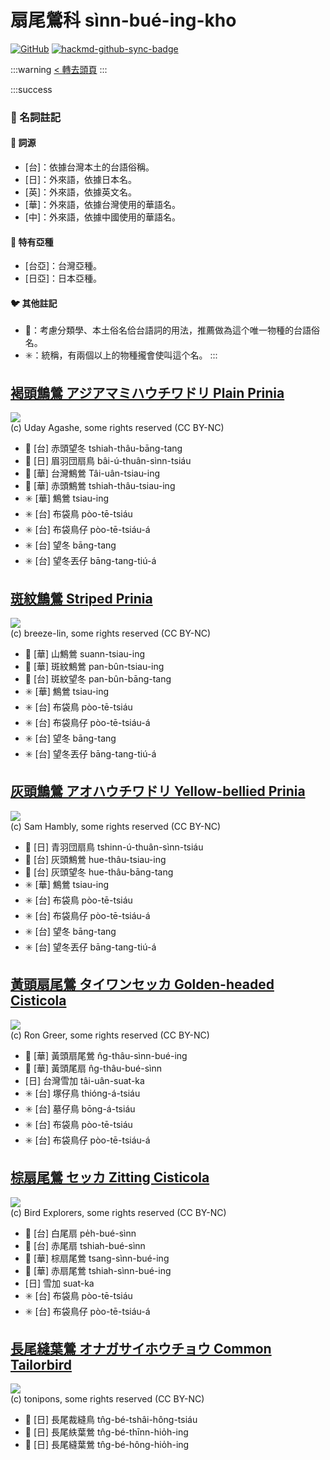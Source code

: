 # 扇尾鶯科 sìnn-bué-ing-kho

[![GitHub](https://img.shields.io/badge/GitHub-black?logo=github)](https://github.com/siansiansu/tsiau-a-e-mia)
[![hackmd-github-sync-badge](https://hackmd.io/Oi3dk8W6TzqdZhXp3yeY1A/badge)](https://hackmd.io/Oi3dk8W6TzqdZhXp3yeY1A)

:::warning
[< 轉去頭頁](https://hackmd.io/@siansiansu/Hy4VzNvha)
:::

:::success
### 📖 名詞註記

#### 📎 詞源

- [台]：依據台灣本土的台語俗稱。
- [日]：外來語，依據日本名。
- [英]：外來語，依據英文名。
- [華]：外來語，依據台灣使用的華語名。
- [中]：外來語，依據中國使用的華語名。

#### 🎏 特有亞種

- [台亞]：台灣亞種。
- [日亞]：日本亞種。

#### 🐦 其他註記

- 🎯：考慮分類學、本土俗名佮台語詞的用法，推薦做為這个唯一物種的台語俗名。
- ✳️：統稱，有兩個以上的物種攏會使叫這个名。
:::

## [褐頭鷦鶯 アジアマミハウチワドリ Plain Prinia](https://ebird.org/species/plapri1)

![](https://inaturalist-open-data.s3.amazonaws.com/photos/90040125/medium.jpg)
<br/>
(c) Uday Agashe, some rights reserved (CC BY-NC)

- 🎯 [台] 赤頭望冬 tshiah-thâu-bāng-tang
- 🎯 [日] 眉羽団扇鳥 bâi-ú-thuân-sìnn-tsiáu
- 🎯 [華] 台灣鷦鶯 Tâi-uân-tsiau-ing
- 🎯 [華] 赤頭鷦鶯 tshiah-thâu-tsiau-ing
- ✳️ [華] 鷦鶯 tsiau-ing
- ✳️ [台] 布袋鳥 pòo-tē-tsiáu
- ✳️ [台] 布袋鳥仔 pòo-tē-tsiáu-á
- ✳️ [台] 望冬 bāng-tang
- ✳️ [台] 望冬丟仔 bāng-tang-tiú-á

## [斑紋鷦鶯 Striped Prinia](https://ebird.org/species/strpri8)

![](https://inaturalist-open-data.s3.amazonaws.com/photos/36122856/medium.jpeg)
<br/>
(c) breeze-lin, some rights reserved (CC BY-NC)

- 🎯 [華] 山鷦鶯 suann-tsiau-ing
- 🎯 [華] 斑紋鷦鶯 pan-bûn-tsiau-ing
- 🎯 [台] 斑紋望冬 pan-bûn-bāng-tang
- ✳️ [華] 鷦鶯 tsiau-ing
- ✳️ [台] 布袋鳥 pòo-tē-tsiáu
- ✳️ [台] 布袋鳥仔 pòo-tē-tsiáu-á
- ✳️ [台] 望冬 bāng-tang
- ✳️ [台] 望冬丟仔 bāng-tang-tiú-á

## [灰頭鷦鶯 アオハウチワドリ Yellow-bellied Prinia](https://ebird.org/species/yebpri1)

![](https://inaturalist-open-data.s3.amazonaws.com/photos/293220944/medium.jpg)
<br/>
(c) Sam Hambly, some rights reserved (CC BY-NC)

- 🎯 [日] 青羽団扇鳥 tshinn-ú-thuân-sìnn-tsiáu
- 🎯 [台] 灰頭鷦鶯 hue-thâu-tsiau-ing
- 🎯 [台] 灰頭望冬 hue-thâu-bāng-tang
- ✳️ [華] 鷦鶯 tsiau-ing
- ✳️ [台] 布袋鳥 pòo-tē-tsiáu
- ✳️ [台] 布袋鳥仔 pòo-tē-tsiáu-á
- ✳️ [台] 望冬 bāng-tang
- ✳️ [台] 望冬丟仔 bāng-tang-tiú-á

## [黃頭扇尾鶯 タイワンセッカ Golden-headed Cisticola](https://ebird.org/species/gohcis1)

![](https://inaturalist-open-data.s3.amazonaws.com/photos/56925736/medium.jpg)
<br/>
(c) Ron Greer, some rights reserved (CC BY-NC)

- 🎯 [華] 黃頭扇尾鶯 n̂g-thâu-sìnn-bué-ing
- 🎯 [華] 黃頭尾扇 n̂g-thâu-bué-sìnn
- [日] 台灣雪加 tâi-uân-suat-ka
- ✳️ [台] 塚仔鳥 thióng-á-tsiáu
- ✳️ [台] 墓仔鳥 bōng-á-tsiáu
- ✳️ [台] 布袋鳥 pòo-tē-tsiáu
- ✳️ [台] 布袋鳥仔 pòo-tē-tsiáu-á

## [棕扇尾鶯 セッカ Zitting Cisticola](https://ebird.org/species/zitcis1)

![](https://inaturalist-open-data.s3.amazonaws.com/photos/32875519/medium.jpg)
<br/>
(c) Bird Explorers, some rights reserved (CC BY-NC)

- 🎯 [台] 白尾扇 pe̍h-bué-sìnn
- 🎯 [台] 赤尾扇 tshiah-bué-sìnn
- 🎯 [華] 棕扇尾鶯 tsang-sìnn-bué-ing
- 🎯 [華] 赤扇尾鶯 tshiah-sìnn-bué-ing
- [日] 雪加 suat-ka
- ✳️ [台] 布袋鳥 pòo-tē-tsiáu
- ✳️ [台] 布袋鳥仔 pòo-tē-tsiáu-á

## [長尾縫葉鶯 オナガサイホウチョウ Common Tailorbird](https://ebird.org/species/comtai1)

![](https://inaturalist-open-data.s3.amazonaws.com/photos/56547209/medium.jpeg)
<br/>
(c) tonipons, some rights reserved (CC BY-NC)

- 🎯 [日] 長尾裁縫鳥 tn̂g-bé-tshâi-hông-tsiáu
- 🎯 [日] 長尾紩葉鶯 tn̂g-bé-thīnn-hio̍h-ing
- 🎯 [日] 長尾縫葉鶯 tn̂g-bé-hông-hio̍h-ing
